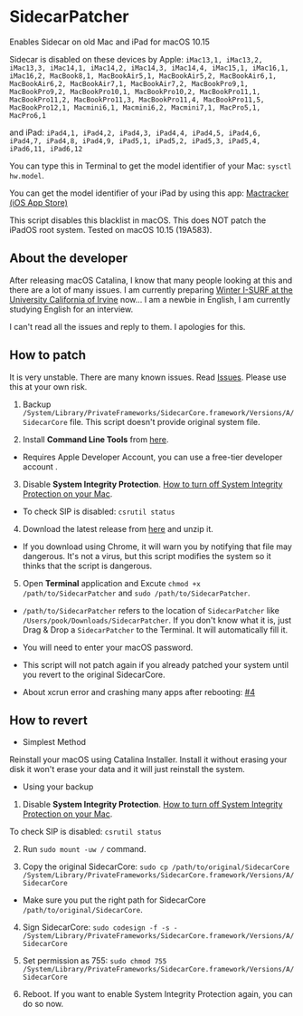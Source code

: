 # SidecarPatcher

Enables Sidecar on old Mac and iPad for macOS 10.15 

Sidecar is disabled on these devices by Apple: `iMac13,1, iMac13,2, iMac13,3, iMac14,1, iMac14,2, iMac14,3, iMac14,4, iMac15,1, iMac16,1, iMac16,2, MacBook8,1, MacBookAir5,1, MacBookAir5,2, MacBookAir6,1, MacBookAir6,2, MacBookAir7,1, MacBookAir7,2, MacBookPro9,1, MacBookPro9,2, MacBookPro10,1, MacBookPro10,2, MacBookPro11,1, MacBookPro11,2, MacBookPro11,3, MacBookPro11,4, MacBookPro11,5, MacBookPro12,1, Macmini6,1, Macmini6,2, Macmini7,1, MacPro5,1, MacPro6,1`

and iPad: `iPad4,1, iPad4,2, iPad4,3, iPad4,4, iPad4,5, iPad4,6, iPad4,7, iPad4,8, iPad4,9, iPad5,1, iPad5,2, iPad5,3, iPad5,4, iPad6,11, iPad6,12`

You can type this in Terminal to get the model identifier of your Mac: `sysctl hw.model`.

You can get the model identifier of your iPad by using this app: [Mactracker (iOS App Store)](https://apps.apple.com/us/app/mactracker/id311421597)

This script disables this blacklist in macOS. This does NOT patch the iPadOS root system. Tested on macOS 10.15 (19A583).

## About the developer

After releasing macOS Catalina, I know that many people looking at this and there are a lot of many issues. I am currently preparing [Winter I-SURF at the University California of Irvine](https://www.urop.uci.edu/i-surf.html) now... I am a newbie in English, I am currently studying English for an interview.

I can't read all the issues and reply to them. I apologies for this.

## How to patch

It is very unstable. There are many known issues. Read [Issues](https://github.com/pookjw/SidecarPatcher/issues). Please use this at your own risk.

1. Backup `/System/Library/PrivateFrameworks/SidecarCore.framework/Versions/A/SidecarCore` file. This script doesn't provide original system file.

2. Install **Command Line Tools** from [here](https://developer.apple.com/download/more/).

- Requires Apple Developer Account, you can use a free-tier developer account .

3. Disable **System Integrity Protection**. [How to turn off System Integrity Protection on your Mac](https://www.imore.com/how-turn-system-integrity-protection-macos).

- To check SIP is disabled: `csrutil status`

4. Download the latest release from [here](https://github.com/pookjw/SidecarPatcher/releases) and unzip it.

- If you download using Chrome, it will warn you by notifying that file may dangerous. It's not a virus, but this script modifies the system so it thinks that the script is dangerous.

5. Open **Terminal** application and Excute `chmod +x /path/to/SidecarPatcher` and `sudo /path/to/SidecarPatcher`. 

- `/path/to/SidecarPatcher` refers to the location of `SidecarPatcher` like `/Users/pook/Downloads/SidecarPatcher`. If you don't know what it is, just Drag & Drop a `SidecarPatcher` to the Terminal. It will automatically fill it.

- You will need to enter your macOS password.

- This script will not patch again if you already patched your system until you revert to the original SidecarCore.

- About xcrun error and crashing many apps after rebooting: [#4](https://github.com/pookjw/SidecarPatcher/issues/4)

## How to revert

- Simplest Method

Reinstall your macOS using Catalina Installer. Install it without erasing your disk it won't erase your data and it will just reinstall the system.

- Using your backup

1. Disable **System Integrity Protection**. [How to turn off System Integrity Protection on your Mac](https://www.imore.com/how-turn-system-integrity-protection-macos).

To check SIP is disabled: `csrutil status` 

2. Run `sudo mount -uw /` command.

3. Copy the original SidecarCore: `sudo cp /path/to/original/SidecarCore /System/Library/PrivateFrameworks/SidecarCore.framework/Versions/A/SidecarCore`

- Make sure you put the right path for SidecarCore `/path/to/original/SidecarCore`.

4. Sign SidecarCore: `sudo codesign -f -s - /System/Library/PrivateFrameworks/SidecarCore.framework/Versions/A/SidecarCore`

5. Set permission as 755: `sudo chmod 755 /System/Library/PrivateFrameworks/SidecarCore.framework/Versions/A/SidecarCore`

6. Reboot. If you want to enable System Integrity Protection again, you can do so now.
